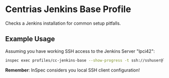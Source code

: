 # Centrias Jenkins Base Profile

Checks a Jenkins installation for common setup pitfalls.

## Example Usage

Assuming you have working SSH access to the Jenkins Server "lpci42":

```bash
inspec exec profiles/cc-jenkins-base --show-progress -t ssh://sshuser@lpci42
```

**Remember**: InSpec considers you local SSH client configuration!

